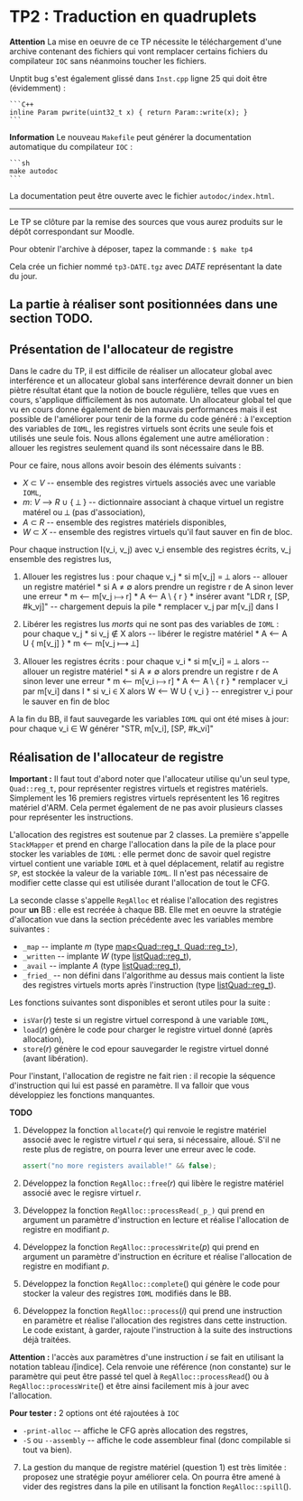 # TP2 : Traduction en quadruplets


**Attention** La mise en oeuvre de ce TP nécessite le téléchargement d'une archive contenant des fichiers qui vont remplacer certains fichiers du compilateur `IOC` sans néanmoins toucher les fichiers.

Unptit bug s'est également glissé dans `Inst.cpp` ligne 25 qui doit être (évidemment) :

    ```C++
    inline Param pwrite(uint32_t x) { return Param::write(x); }
    ```

**Information** Le nouveau `Makefile` peut générer la documentation automatique du compilateur `IOC` :

    ```sh
    make autodoc
    ```

La documentation peut être ouverte avec le fichier `autodoc/index.html`.


---
Le TP se clôture par la remise des sources que vous aurez produits sur le dépôt correspondant sur Moodle.

Pour obtenir l'archive à déposer, tapez la commande :
	`$ make tp4`

Cela crée un fichier nommé `tp3-DATE.tgz` avec _DATE_ représentant la date du jour.

La partie à réaliser sont positionnées dans une section **TODO**.
---


## Présentation de l'allocateur de registre

Dans le cadre du TP, il est difficile de réaliser un allocateur global avec interférence et un allocateur global sans interférence devrait donner un bien piètre résultat étant que la notion de boucle régulière, telles que vues en cours, s'applique difficilement às nos automate. Un allocateur global tel que vu en cours donne également de bien mauvais performances mais il est possible de l'améliorer pour tenir de la forme du code généré : à l'exception des variables de `IOML`, les registres virtuels sont écrits une seule fois et utilisés une seule fois. Nous allons également une autre amélioration : allouer les registres seulement quand ils sont nécessaire dans le BB.

Pour ce faire, nous allons avoir besoin des éléments suivants :
* _X_ ⊂ _V_ -- ensemble des registres virtuels associés avec une variable `IOML`,
* _m_: _V_ ⟶ _R_ ∪ { ⟂ } -- dictionnaire associant à chaque virtuel un registre matérel ou ⟂ (pas d'association),
* _A_ ⊂ _R_ -- ensemble des registres matériels disponibles,
* _W_ ⊂ _X_ -- ensemble des registres virtuels qu'il faut sauver en fin de bloc.

Pour chaque instruction I(v_i, v_j) avec v_i ensemble des registres écrits, v_j ensemble des registres lus,

1. Allouer les registres lus :
    pour chaque v_j
        * si m[v_j] = ⟂ alors  -- allouer un registre matériel
            * si A ≠ ∅ alors prendre un registre r de A sinon lever une erreur
            * m ⟵ m[v_j ⟼ r]
            * A ⟵ A \ { r }
            * insérer avant "LDR r, [SP, #k_vj]" -- chargement depuis la pile 
        * remplacer v_j par m[v_j] dans I

2. Libérer les registres lus _morts_ qui ne sont pas des variables de `IOML` :
    pour chaque v_j 
        * si v_j ∉ X alors     -- libérer le registre matériel
            * A ⟵ A U { m[v_j] }
            * m ⟵ m[v_j ⟼ ⟂]
              
3. Allouer les registres écrits :
    pour chaque v_i
        * si m[v_i] = ⟂ alors  -- allouer un registre matériel
            * si A ≠ ∅ alors prendre un registre r de A sinon lever une erreur
            * m ⟵ m[v_i ⟼ r]
            * A ⟵ A \ { r }
        * remplacer v_i par m[v_i] dans I
        * si v_i ∈ X alors W ⟵ W U { v_i }    -- enregistrer v_i pour le sauver en fin de bloc

A la fin du BB, il faut sauvegarde les variables `IOML` qui ont été mises à jour:
    pour chaque v_i ∈ W
        générer "STR, m[v_i], [SP, #k_vi]"        



## Réalisation de l'allocateur de registre

**Important :** Il faut tout d'abord noter que l'allocateur utilise qu'un seul type, `Quad::reg_t`, pour représenter registres virtuels et registres matériels. Simplement les 16 premiers registres virtuels représentent les 16 regitres matériel d'ARM. Cela permet également de ne pas avoir plusieurs classes pour représenter les instructions.

L'allocation des registres est soutenue par 2 classes. La première s'appelle `StackMapper` et prend en charge l'allocation dans la pile de la place pour stocker les variables de `IOML` : elle permet donc de savoir quel registre virtuel contient une variable `IOML` et à quel déplacement, relatif au registre `SP`, est stockée la valeur de la variable `IOML`. Il n'est pas nécessaire de modifier cette classe qui est utilisée durant l'allocation de tout le CFG.

La seconde classe s'appelle `RegAlloc` et réalise l'allocation des registres pour **un** BB : elle est recréée à chaque BB. Elle met en oeuvre la stratégie d'allocation vue dans la section précédente avec les variables membre suivantes :
* `_map` -- implante _m_ (type [map<Quad::reg_t, Quad::reg_t>](https://en.cppreference.com/w/cpp/container/map)),
* `_written` -- implante _W_ (type [list<Quad::reg_t>](https://en.cppreference.com/w/cpp/container/list)),
* `_avail` -- implante _A_  (type [list<Quad::reg_t>](https://en.cppreference.com/w/cpp/container/list)),
* `_fried_` -- non défini dans l'algorithme au dessus mais contient la liste des registres virtuels morts après l'instruction (type [list<Quad::reg_t>](https://en.cppreference.com/w/cpp/container/list)).

Les fonctions suivantes sont disponibles et seront utiles pour la suite :
* `isVar`(_r_) teste si un registre virtuel correspond à une variable `IOML`,
* `load`(_r_) génère le code pour charger le registre virtuel donné (après allocation),
* `store`(_r_) génère le cod epour sauvegarder le registre virtuel donné (avant libération).

Pour l'instant, l'allocation de registre ne fait rien : il recopie la séquence d'instruction qui lui est passé en paramètre. Il va falloir que vous développiez les fonctions manquantes.

**TODO**
 
1. Développez la fonction `allocate`(_r_) qui renvoie le registre matériel associé avec le registre virtuel _r_ qui sera, si nécessaire, alloué. S'il ne reste plus de registre, on pourra lever une erreur avec le code.

    ```C++
    assert("no more registers available!" && false);
    ```

2. Développez la fonction `RegAlloc::free`(_r_) qui libère le registre matériel associé avec le regisre virtuel _r_.
3. Développez la fonction `RegAlloc::processRead(_p_)` qui prend en argument un paramètre d'instruction en lecture et réalise l'allocation de registre en modifiant _p_.
4. Développez la fonction `RegAlloc::processWrite`(_p_) qui prend en argument un paramètre d'instruction en écriture et réalise l'allocation de registre en modifiant _p_.
5. Développez la fonction `RegAlloc::complete`() qui génère le code pour stocker la valeur des registres `IOML` modifiés dans le BB.
6. Développez la fonction `RegAlloc::process`(_i_) qui prend une instruction en paramètre et réalise l'allocation des registres dans cette instruction. Le code existant, à garder, rajoute l'instruction à la suite des instructions déjà traitées.

**Attention :** l'accès aux paramètres d'une instruction _i_ se fait en utilisant la notation tableau _i_[indice]. Cela renvoie une référence (non constante) sur le paramètre qui peut être passé tel quel à `RegAlloc::processRead`() ou à `RegAlloc::processWrite`() et être ainsi facilement mis à jour avec l'allocation.

**Pour tester :** 2 options ont été rajoutées à `IOC`
* `-print-alloc` -- affiche le CFG après allocation des regstres,
* `-S` ou `--assembly` -- affiche le code assembleur final (donc compilable si tout va bien).

7. La gestion du manque de registre matériel (question 1) est très limitée : proposez une stratégie poyur améliorer cela. On pourra être amené à vider des registres dans la pile en utilisant la fonction `RegAlloc::spill`().

